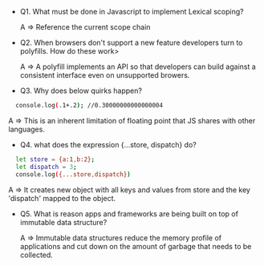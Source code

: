 * Q1. What must be done in Javascript to implement Lexical scoping?

  A => Reference the current scope chain

* Q2. When browsers don't support a new feature developers turn to polyfills. How do these work>

  A => A polyfill implements an API so that developers can build against a consistent interface even on unsupported browers.

* Q3. Why does below quirks happen?

```bash
  console.log(.1+.2); //0.30000000000000004
```

  A => This is an inherent limitation of floating point that JS shares with other languages.

* Q4. what does the expression {...store, dispatch} do?

```bash
  let store = {a:1,b:2};
  let dispatch = 3;
  console.log({...store,dispatch})
```

  A => It creates new object with all keys and values from store and the key 'dispatch' mapped to the object.

* Q5. What is reason apps and frameworks are being built on top of immutable data structure?

  A => Immutable data structures reduce the memory profile of applications and cut down on the amount of garbage that needs to be collected.




